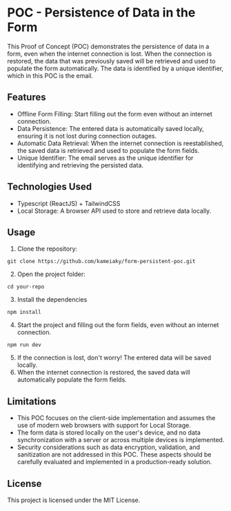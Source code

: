 # POC - Persistence of Data in the Form

This Proof of Concept (POC) demonstrates the persistence of data in a form, even when the internet connection is lost. When the connection is restored, the data that was previously saved will be retrieved and used to populate the form automatically. The data is identified by a unique identifier, which in this POC is the email.

## Features

- Offline Form Filling: Start filling out the form even without an internet connection.
- Data Persistence: The entered data is automatically saved locally, ensuring it is not lost during connection outages.
- Automatic Data Retrieval: When the internet connection is reestablished, the saved data is retrieved and used to populate the form fields.
- Unique Identifier: The email serves as the unique identifier for identifying and retrieving the persisted data.

## Technologies Used

- Typescript (ReactJS) + TailwindCSS
- Local Storage: A browser API used to store and retrieve data locally.

## Usage

1. Clone the repository:

```shell
git clone https://github.com/kameiaky/form-persistent-poc.git
```

2. Open the project folder:

```shell
cd your-repo
```
3. Install the dependencies

```shell
npm install
```
4. Start the project and filling out the form fields, even without an internet connection.

```shell
npm run dev
```
5. If the connection is lost, don't worry! The entered data will be saved locally.
6. When the internet connection is restored, the saved data will automatically populate the form fields.

## Limitations

- This POC focuses on the client-side implementation and assumes the use of modern web browsers with support for Local Storage.
- The form data is stored locally on the user's device, and no data synchronization with a server or across multiple devices is implemented.
- Security considerations such as data encryption, validation, and sanitization are not addressed in this POC. These aspects should be carefully evaluated and implemented in a production-ready solution.

## License
This project is licensed under the MIT License.